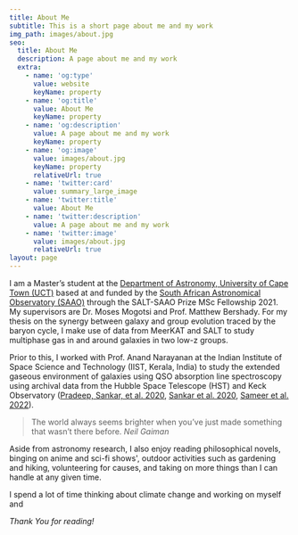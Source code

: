 ```yaml
---
title: About Me
subtitle: This is a short page about me and my work
img_path: images/about.jpg
seo:
  title: About Me
  description: A page about me and my work
  extra:
    - name: 'og:type'
      value: website
      keyName: property
    - name: 'og:title'
      value: About Me
      keyName: property
    - name: 'og:description'
      value: A page about me and my work
      keyName: property
    - name: 'og:image'
      value: images/about.jpg
      keyName: property
      relativeUrl: true
    - name: 'twitter:card'
      value: summary_large_image
    - name: 'twitter:title'
      value: About Me
    - name: 'twitter:description'
      value: A page about me and my work
    - name: 'twitter:image'
      value: images/about.jpg
      relativeUrl: true
layout: page
---
```


I am a Master’s student at the [Department of Astronomy, University of Cape Town (UCT)](http://www.ast.uct.ac.za/) based at and funded by the [South African Astronomical Observatory (SAAO)](https://www.saao.ac.za/) through the SALT-SAAO Prize MSc Fellowship 2021. My supervisors are Dr. Moses Mogotsi and Prof. Matthew Bershady. For my thesis on the synergy between galaxy and group evolution traced by the baryon cycle, I make use of data from MeerKAT and SALT to study multiphase gas in and around galaxies in two low-z groups. 

Prior to this, I worked with Prof. Anand Narayanan at the Indian Institute of Space Science and Technology (IIST, Kerala, India) to study the extended gaseous environment of galaxies using QSO absorption line spectroscopy using archival data from the Hubble Space Telescope (HST) and Keck Observatory ([Pradeep, Sankar, et al. 2020](https://ui.adsabs.harvard.edu/abs/2020MNRAS.493..250P/abstract),
[Sankar et al. 2020](https://ui.adsabs.harvard.edu/abs/2020MNRAS.498.4864S/abstract), [Sameer et al. 2022](https://ui.adsabs.harvard.edu/abs/2022MNRAS.510.5796S/abstract)).

>The world always seems brighter when you’ve just made something that wasn’t there before. <cite>Neil Gaiman</cite>

Aside from astronomy research, I also enjoy reading philosophical novels, binging on anime and sci-fi shows', outdoor activities such as gardening and hiking, volunteering for causes, and taking on more things than I can handle at any given time.

I spend a lot of time thinking about climate change and working on myself and 

*Thank You for reading!*
